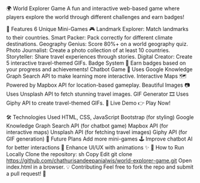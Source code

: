 🌍 World Explorer Game
A fun and interactive web-based game where players explore the world through different challenges and earn badges!

🚀 Features
6 Unique Mini-Games 🎮
Landmark Explorer: Match landmarks to their countries.
Smart Packer: Pack correctly for different climate destinations.
Geography Genius: Score 80%+ on a world geography quiz.
Photo Journalist: Create a photo collection of at least 10 countries.
Storyteller: Share travel experiences through stories.
Digital Creator: Create 5 interactive travel-themed GIFs.
Badge System 🏅
Earn badges based on your progress and achievements!
Chatbot Game 🤖
Uses Google Knowledge Graph Search API to make learning more interactive.
Interactive Maps 🗺️
Powered by Mapbox API for location-based gameplay.
Beautiful Images 📷
Uses Unsplash API to fetch stunning travel images.
GIF Generator 🎞️
Uses Giphy API to create travel-themed GIFs.
🔗 Live Demo
👉 Play Now!

🛠️ Technologies Used
HTML, CSS, JavaScript
Bootstrap (for styling)
Google Knowledge Graph Search API (for chatbot game)
Mapbox API (for interactive maps)
Unsplash API (for fetching travel images)
Giphy API (for GIF generation)
🎯 Future Plans
Add more mini-games 🕹️
Improve chatbot AI for better interactions 🤖
Enhance UI/UX with animations ✨
📜 How to Run Locally
Clone the repository:
sh
Copy
Edit
git clone https://github.com/chathurisandeepanialwis/world-explorer-game.git
Open index.html in a browser.
💡 Contributing
Feel free to fork the repo and submit a pull request! 🚀
